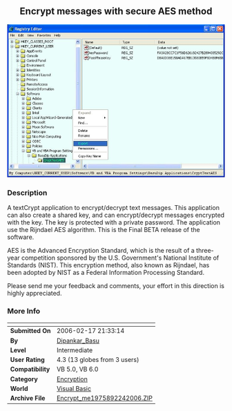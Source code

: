 ﻿<div align="center">

## Encrypt messages with secure AES method

<img src="BakUpKEY.JPG">
</div>

### Description

A textCrypt application to encrypt/decrypt text messages. This application can also create a shared key, and can encrypt/decrypt messages encrypted with the key. The key is protected with a private password. The application use the Rijndael AES algorithm. This is the Final BETA release of the software.

AES is the Advanced Encryption Standard, which is the result of a three-year competition sponsored by the U.S. Government's National Institute of Standards (NIST). This encryption method, also known as Rijndael, has been adopted by NIST as a Federal Information Processing Standard.

Please send me your feedback and comments, your effort in this direction is highly appreciated.
 
### More Info
 


<span>             |<span>
---                |---
**Submitted On**   |2006-02-17 21:33:14
**By**             |[Dipankar\_Basu](https://github.com/Planet-Source-Code/PSCIndex/blob/master/ByAuthor/dipankar-basu.md)
**Level**          |Intermediate
**User Rating**    |4.3 (13 globes from 3 users)
**Compatibility**  |VB 5\.0, VB 6\.0
**Category**       |[Encryption](https://github.com/Planet-Source-Code/PSCIndex/blob/master/ByCategory/encryption__1-48.md)
**World**          |[Visual Basic](https://github.com/Planet-Source-Code/PSCIndex/blob/master/ByWorld/visual-basic.md)
**Archive File**   |[Encrypt\_me1975892242006\.ZIP](https://github.com/Planet-Source-Code/dipankar-basu-encrypt-messages-with-secure-aes-method__1-64437/archive/master.zip)








